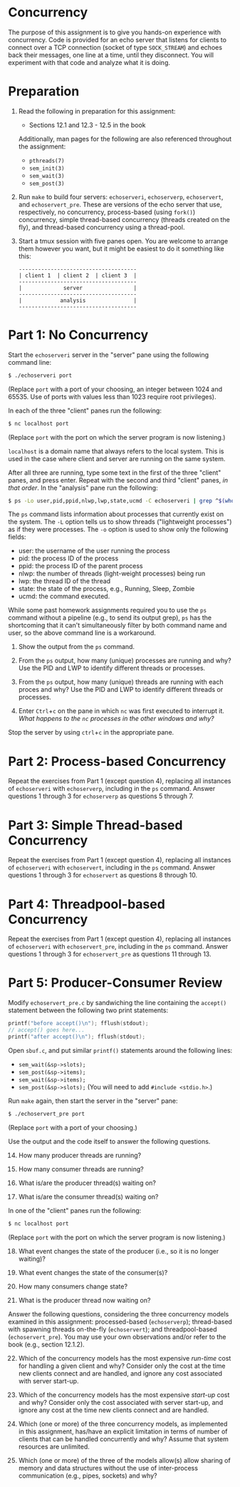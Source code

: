 # Concurrency

The purpose of this assignment is to give you hands-on experience with
concurrency.  Code is provided for an echo server that listens for clients to
connect over a TCP connection (socket of type `SOCK_STREAM`) and echoes back
their messages, one line at a time, until they disconnect.  You will experiment
with that code and analyze what it is doing.


# Preparation

 1. Read the following in preparation for this assignment:

    - Sections 12.1 and 12.3 - 12.5 in the book

    Additionally, man pages for the following are also referenced throughout the
    assignment:

    - `pthreads(7)`
    - `sem_init(3)`
    - `sem_wait(3)`
    - `sem_post(3)`

 2. Run `make` to build four servers: `echoserveri`, `echoserverp`,
    `echoservert`, and `echoservert_pre`.  These are versions of the echo
    server that use, respectively, no concurrency, process-based (using
    `fork()`) concurrency, simple thread-based concurrency (threads created on
    the fly), and thread-based concurrency using a thread-pool.

 3. Start a tmux session with five panes open.  You are welcome to arrange them
    however you want, but it might be easiest to do it something like this:

    ```
    -------------------------------------
    | client 1  | client 2  | client 3  |
    -------------------------------------
    |             server                |
    -------------------------------------
    |            analysis               |
    -------------------------------------
    ```


# Part 1: No Concurrency

Start the `echoserveri` server in the "server" pane using the following command line:

```bash
$ ./echoserveri port
```
(Replace `port` with a port of your choosing, an integer between 1024 and
65535.  Use of ports with values less than 1023 require root privileges).

In each of the three "client" panes run the following:

```bash
$ nc localhost port
```

(Replace `port` with the port on which the server program is now listening.)

`localhost` is a domain name that always refers to the local system.  This is
used in the case where client and server are running on the same system.

After all three are running, type some text in the first of the three "client"
panes, and press enter.  Repeat with the second and third "client" panes, _in
that order_.  In the "analysis" pane run the following:

```bash
$ ps -Lo user,pid,ppid,nlwp,lwp,state,ucmd -C echoserveri | grep ^$(whoami)\\\|USER
```

The `ps` command lists information about processes that currently exist on the
system.  The `-L` option tells us to show threads ("lightweight processes") as
if they were processes.  The `-o` option is used to show only the following
fields:

 - user: the username of the user running the process
 - pid: the process ID of the process
 - ppid: the process ID of the parent process
 - nlwp: the number of threads (light-weight processes) being run
 - lwp: the thread ID of the thread
 - state: the state of the process, e.g., Running, Sleep, Zombie
 - ucmd: the command executed.

While some past homework assignments required you to use the `ps` command without
a pipeline (e.g., to send its output grep), `ps` has the shortcoming that it
can't simultaneously filter by both command name and user, so the above command
line is a workaround.

 1. Show the output from the `ps` command.

 2. From the `ps` output, how many (unique) processes are running and why?
    Use the PID and LWP to identify different threads or processes.

 3. From the `ps` output, how many (unique) threads are running with each
    proces and why?  Use the PID and LWP to identify different threads or
    processes.

 4. Enter `Ctrl`+`c` on the pane in which `nc` was first executed to interrupt
    it.  *What happens to the `nc` processes in the other windows and why?*

Stop the server by using `ctrl`+`c` in the appropriate pane.


# Part 2: Process-based Concurrency

Repeat the exercises from Part 1 (except question 4), replacing all instances
of `echoserveri` with `echoserverp`, including in the `ps` command.  Answer
questions 1 through 3 for `echoserverp` as questions 5 through 7.


# Part 3: Simple Thread-based Concurrency

Repeat the exercises from Part 1 (except question 4), replacing all instances
of `echoserveri` with `echoservert`, including in the `ps` command.  Answer
questions 1 through 3 for `echoservert` as questions 8 through 10.


# Part 4: Threadpool-based Concurrency

Repeat the exercises from Part 1 (except question 4), replacing all instances
of `echoserveri` with `echoservert_pre`, including in the `ps` command.  Answer
questions 1 through 3 for `echoservert_pre` as questions 11 through 13.


# Part 5: Producer-Consumer Review

Modify `echoservert_pre.c` by sandwiching the line containing the `accept()`
statement between the following two print statements:

```c
printf("before accept()\n"); fflush(stdout);
// accept() goes here...
printf("after accept()\n"); fflush(stdout);              
```

Open `sbuf.c`, and put similar `printf()` statements around the following lines:
 - `sem_wait(&sp->slots);`
 - `sem_post(&sp->items);`
 - `sem_wait(&sp->items);`
 - `sem_post(&sp->slots);`
(You will need to add `#include <stdio.h>`.)

Run `make` again, then start the server in the "server" pane:
```bash
$ ./echoservert_pre port
```
(Replace `port` with a port of your choosing.)

Use the output and the code itself to answer the following questions.

 14. How many producer threads are running?

 15. How many consumer threads are running?

 16. What is/are the producer thread(s) waiting on?

 17. What is/are the consumer thread(s) waiting on?

In one of the "client" panes run the following:

```bash
$ nc localhost port
```
(Replace `port` with the port on which the server program is now listening.)

 18. What event changes the state of the producer (i.e., so it is no longer
     waiting)?

 19. What event changes the state of the consumer(s)?

 20. How many consumers change state?

 21. What is the producer thread now waiting on?


Answer the following questions, considering the three concurrency models
examined in this assignment: processed-based (`echoserverp`); thread-based with
spawning threads on-the-fly (`echoservert`); and threadpool-based
(`echoservert_pre`).  You may use your own observations and/or refer to the book
(e.g., section 12.1.2).


 22. Which of the concurrency models has the most expensive _run-time_ cost for
     handling a given client and why?  Consider only the cost at the time new
     clients connect and are handled, and ignore any cost associated with
     server start-up.

 23. Which of the concurrency models has the most expensive _start-up_ cost and
     why?  Consider only the cost associated with server start-up, and ignore
     any cost at the time new clients connect and are handled.

 24. Which (one or more) of the three concurrency models, as implemented in
     this assignment, has/have an explicit limitation in terms of number of
     clients that can be handled concurrently and why?  Assume that system
     resources are unlimited.

 25. Which (one or more) of the three of the models allow(s) allow sharing of
     memory and data structures without the use of inter-process communication
     (e.g., pipes, sockets) and why?
